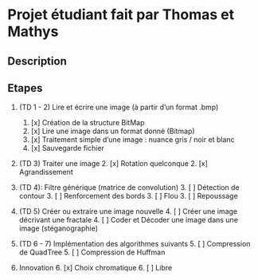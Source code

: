 ﻿# Projet étudiant fait par Thomas et Mathys

## Description

## Etapes

1. (TD 1 - 2) Lire et écrire une image (à partir d’un format .bmp)
   1. [x] Création de la structure BitMap
   1. [x] Lire une image dans un format donné (Bitmap)
   1. [x] Traitement simple d’une image : nuance gris / noir et blanc
   1. [x] Sauvegarde fichier
   
2. (TD 3) Traiter une image
   2. [x] Rotation quelconque
   2. [x] Agrandissement

3. (TD 4): Filtre générique (matrice de convolution)
   3. [ ] Détection de contour
   3. [ ] Renforcement des bords
   3. [ ] Flou
   3. [ ] Repoussage
   
4. (TD 5) Créer ou extraire une image nouvelle
   4. [ ] Créer une image décrivant une fractale
   4. [ ] Coder et Décoder une image dans une image (stéganographie)

5. (TD 6 - 7) Implémentation des algorithmes suivants
   5. [ ] Compression de QuadTree 
   5. [ ] Compression de Huffman 

6. Innovation
   6. [x] Choix chromatique
   6. [ ] Libre
